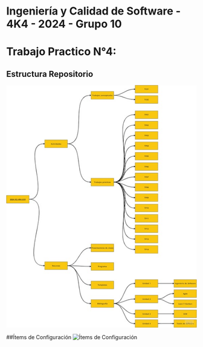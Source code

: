 # Ingeniería y Calidad de Software - 4K4 - 2024 - Grupo 10

# Trabajo Practico N°4:

## Estructura Repositorio
![Estructura del Repositorio](https://github.com/vegacande/2024_ICS_4K4_G/blob/main/Actividades/Trabajos_pr%C3%A1cticos/TP04/Dise%C3%B1o_de_repositorio.png)

##Ítems de Configuración
![Ítems de Configuración](https://github.com/vegacande/2024_ICS_4K4_G10/blob/main/Actividades/Trabajos_pr%C3%A1cticos/TP04/Items_de_configuracion.png.jpg)
